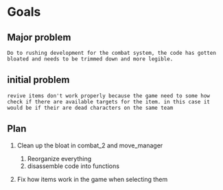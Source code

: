 # Goals

## Major problem

    Do to rushing development for the combat system, the code has gotten bloated and needs to be trimmed down and more legible.

## initial problem

    revive items don't work properly because the game need to some how check if there are available targets for the item. in this case it would be if their are dead characters on the same team

##  Plan

1. Clean up the bloat in combat_2 and move_manager
   1. Reorganize everything
   2. disassemble code into functions

2. Fix how items work in the game when selecting them
